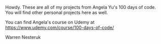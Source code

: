 Howdy. These are all of my projects from Angela Yu's 100 days of code. You will find other personal projects here as well.

You can find Angela's course on Udemy at https://www.udemy.com/course/100-days-of-code/

Warren Nesteruk
